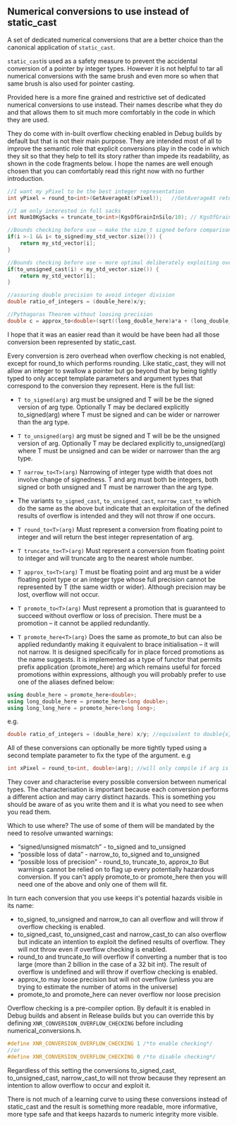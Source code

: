 
## Numerical conversions to use instead of static_cast

A set of dedicated numerical conversions that are a better choice than the canonical application of ```static_cast```. 

```static_cast```is used as a safety measure to prevent the accidental conversion of a pointer by integer types. However  it is not helpful to tar all numerical conversions with the same brush and even more so when that same brush is also used for pointer casting. 

Provided here is a more fine grained and restrictive set of dedicated numerical conversions to use instead. Their names describe what they do and that allows them to sit much more comfortably in the code in which they are used. 

They do come with in-built overflow checking enabled in Debug builds by default but that is not their main purpose. They are intended most of all to improve the semantic role that explicit conversions play in the code in which they sit so that they help to tell its story rather than impede its readability, as shown in the code fragments below. I hope the names are well enough chosen that you can comfortably read this right now with no further introduction.
```C++
//I want my yPixel to be the best integer representation 
int yPixel = round_to<int>(GetAverageAt(xPixel)); 	//GetAverageAt returns a double

//I am only interested in full sacks
int Num10KgSacks = truncate_to<int>(KgsOfGrainInSilo/10); // KgsOfGrainInSilo is a double

//Bounds checking before use – make the size_t signed before comparison to avoid warning
if(i >-1 && i< to_signed(my_std_vector.size())) {
	return my_std_vector[i];
}

//Bounds checking before use – more optimal deliberately exploiting overflow
if(to_unsigned_cast(i) < my_std_vector.size()) { 
	return my_std_vector[i];		
}

//assuring double precision to avoid integer division
double ratio_of_integers = (double_here)x/y;

//Pythagoras Theorem without loosing precision 
double c = approx_to<double>(sqrt((long_double_here)a*a + (long_double_here)b*b));
```
I hope that it was an easier read than it would be have been had all those conversion been represented by static_cast.

Every conversion is zero overhead when overflow checking is not enabled, except for round_to which performs rounding. Like static_cast, they will not allow an integer to swallow a pointer but go beyond that by being tightly typed to only accept template parameters and argument types that correspond to the conversion they represent. Here is the full list:

+ ```T to_signed(arg)``` arg must be unsigned and T will be be the signed version of arg type.
Optionally T may be declared explicitly to_signed<T>(arg) where T must be signed and can be wider or narrower than the arg type. 
+ ```T to_unsigned(arg)``` arg must be signed and T will be be the unsigned version of arg. Optionally T may be declared explicitly to_unsigned<T>(arg) where T must be unsigned and can be wider or narrower than the arg type. 
+ ```T narrow_to<T>(arg)``` Narrowing of integer type width that does not involve change of signedness. T and arg must both be integers, both signed or both unsigned and   T must be narrower than the arg type.

+ The variants ```to_signed_cast```,  ```to_unsigned_cast```, ```narrow_cast_to``` which do the same as the above but indicate that an exploitation of the defined results of overflow is intended and they will not throw if one occurs.

+ ```T round_to<T>(arg)``` Must represent a conversion from floating point to integer and will return the best integer representation of arg. 
+ ```T truncate_to<T>(arg)``` Must represent a conversion from floating point to integer and will truncate arg to the nearest whole number.

+ ```T approx_to<T>(arg)``` T must be floating point and arg must be a wider floating point type or an integer type whose full precision cannot be represented by T (the same width or wider). Although precision may be lost, overflow will not occur.

+ ```T promote_to<T>(arg)``` Must represent a promotion that is guaranteed to succeed without overflow or loss of precision. There must be a promotion – it cannot be applied redundantly.

+ ```T promote_here<T>(arg)``` Does the same as promote_to but can also be applied redundantly making it equivalent to brace initialisation – it will not narrow. It is designed specifically for in place forced promotions as the name suggests. It is implemented as a type of functor that permits prefix application (promote_here<T>) arg which remains useful for forced promotions within expressions, although you will probably prefer to use one of the aliases defined below:
```C++
using double_here = promote_here<double>;
using long_double_here = promote_here<long double>;
using long_long_here = promote_here<long long>;
```
e.g. 
```C++
double ratio_of_integers = (double_here) x/y; //equivalent to double{x}/y
```	

All of these conversions can optionally be more tightly typed using a second template parameter to fix the type of the argument. e.g 
```C++
int xPixel = round_to<int, double>(arg); //will only compile if arg is a double.
```
They cover and characterise every possible conversion between numerical types. The characterisation is important because each conversion performs a different action and may carry  distinct hazards. This is something you should be aware of as you write them and it is what you need to see when you read them.

Which to use where?  The use of some of them will be mandated by the need to resolve unwanted warnings:
+ “signed/unsigned mismatch” - to_signed and to_unsigned 
+ “possible loss of data” - narrow_to,  to_signed<T> and to_unsigned <T>
+ “possible loss of precision” - round_to<T>, truncate_to<T>, approx_to<T>
But warnings cannot be relied on to flag up every potentially hazardous conversion. If you can't apply promote_to or promote_here then you will need one of the above and only one of them will fit. 

In turn each conversion that you use keeps it's potential hazards visible in its name:

+ to_signed, to_unsigned and narrow_to can all overflow and will throw if overflow checking is enabled.
+ to_signed_cast, to_unsigned_cast and narrow_cast_to can also overflow but indicate an intention to exploit the defined results of overflow. They will not throw even if overflow checking is enabled.
+ round_to and truncate_to will overflow if converting a number that is too large (more than 2 billion in the case of a 32 bit int). The result of overflow is undefined and will throw if overflow checking is enabled.
+ approx_to may loose precision but will not overflow (unless you are trying to estimate the number of atoms in the universe)
+ promote_to and promote_here can never overflow nor loose precision

Overflow checking is a pre-compiler option. By default it is enabled in Debug builds and absent in Release builds but you can override this by defining ```XNR_CONVERSION_OVERFLOW_CHECKING``` before including numerical_conversions.h. 
```C++
#define XNR_CONVERSION_OVERFLOW_CHECKING 1 /*to enable checking*/
//or 
#define XNR_CONVERSION_OVERFLOW_CHECKING 0 /*to disable checking*/
``` 
Regardless of this setting the conversions to_signed_cast,  to_unsigned_cast, narrow_cast_to will not throw because they represent an intention to allow overflow to occur and exploit it. 

There is not much of a learning curve to using these conversions instead of static_cast and the result is something more readable, more informative, more type safe and that keeps hazards to numeric integrity more visible.
